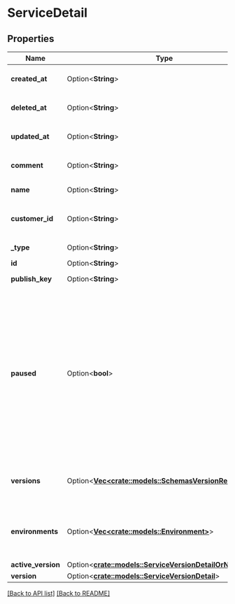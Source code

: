 # ServiceDetail

## Properties

Name | Type | Description | Notes
------------ | ------------- | ------------- | -------------
**created_at** | Option<**String**> | Date and time in ISO 8601 format. | [readonly]
**deleted_at** | Option<**String**> | Date and time in ISO 8601 format. | [readonly]
**updated_at** | Option<**String**> | Date and time in ISO 8601 format. | [readonly]
**comment** | Option<**String**> | A freeform descriptive note. | 
**name** | Option<**String**> | The name of the service. | 
**customer_id** | Option<**String**> | Alphanumeric string identifying the customer. | 
**_type** | Option<**String**> | The type of this service. | 
**id** | Option<**String**> |  | [readonly]
**publish_key** | Option<**String**> | Unused at this time. | 
**paused** | Option<**bool**> | Whether the service is paused. Services are paused due to a lack of traffic for an extended period of time. Services are resumed either when a draft version is activated or a locked version is cloned and reactivated. | 
**versions** | Option<[**Vec&lt;crate::models::SchemasVersionResponse&gt;**](SchemasVersionResponse.md)> | A list of [versions](https://www.fastly.com/documentation/reference/api/services/version/) associated with the service. | 
**environments** | Option<[**Vec&lt;crate::models::Environment&gt;**](Environment.md)> | A list of environments where the service has been deployed. | 
**active_version** | Option<[**crate::models::ServiceVersionDetailOrNull**](ServiceVersionDetailOrNull.md)> |  | 
**version** | Option<[**crate::models::ServiceVersionDetail**](ServiceVersionDetail.md)> |  | 

[[Back to API list]](../README.md#documentation-for-api-endpoints) [[Back to README]](../README.md)


